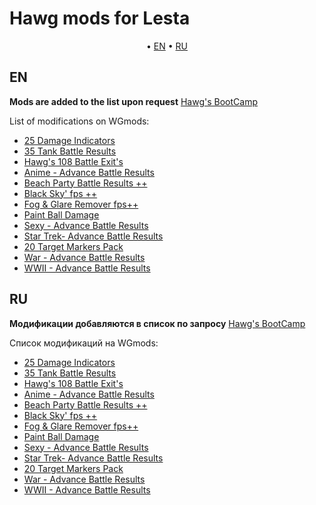 # Hawg mods for Lesta

<p align="center">
	&bull; <a href="#en">EN</a> &bull; <a href="#ru">RU</a> 
</p>

## EN

**Mods are added to the list upon request**
[Hawg's BootCamp](https://discord.com/channels/554768379790098443/1165958616730316901)

List of modifications on WGmods:

- [25 Damage Indicators](https://wgmods.net/1683/)
- [35 Tank Battle Results](https://wgmods.net/1815/)
- [Hawg's 108 Battle Exit's](https://wgmods.net/3335/)
- [Anime - Advance Battle Results](https://wgmods.net/5344/)
- [Beach Party Battle Results ++](https://wgmods.net/3786/)
- [Black Sky' fps ++](https://wgmods.net/3141/)
- [Fog & Glare Remover fps++](https://wgmods.net/4513/)
- [Paint Ball Damage](https://wgmods.net/2030/)
- [Sexy - Advance Battle Results](https://wgmods.net/5342/)
- [Star Trek- Advance Battle Results](https://wgmods.net/5353/)
- [20 Target Markers Pack](https://wgmods.net/2095/)
- [War - Advance Battle Results](https://wgmods.net/5315/)
- [WWII - Advance Battle Results](https://wgmods.net/5354/)

## RU

**Модификации добавляются в список по запросу**
[Hawg's BootCamp](https://discord.com/channels/554768379790098443/1165958616730316901)

Список модификаций на WGmods:

- [25 Damage Indicators](https://wgmods.net/1683/)
- [35 Tank Battle Results](https://wgmods.net/1815/)
- [Hawg's 108 Battle Exit's](https://wgmods.net/3335/)
- [Anime - Advance Battle Results](https://wgmods.net/5344/)
- [Beach Party Battle Results ++](https://wgmods.net/3786/)
- [Black Sky' fps ++](https://wgmods.net/3141/)
- [Fog & Glare Remover fps++](https://wgmods.net/4513/)
- [Paint Ball Damage](https://wgmods.net/2030/)
- [Sexy - Advance Battle Results](https://wgmods.net/5342/)
- [Star Trek- Advance Battle Results](https://wgmods.net/5353/)
- [20 Target Markers Pack](https://wgmods.net/2095/)
- [War - Advance Battle Results](https://wgmods.net/5315/)
- [WWII - Advance Battle Results](https://wgmods.net/5354/)
